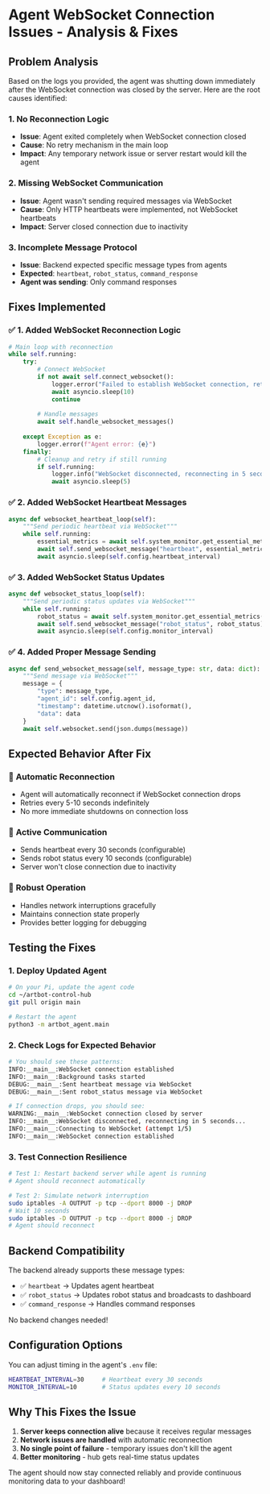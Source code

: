 # Agent WebSocket Connection Issues - Analysis & Fixes

## Problem Analysis

Based on the logs you provided, the agent was shutting down immediately after the WebSocket connection was closed by the server. Here are the root causes identified:

### 1. **No Reconnection Logic**
- **Issue**: Agent exited completely when WebSocket connection closed
- **Cause**: No retry mechanism in the main loop
- **Impact**: Any temporary network issue or server restart would kill the agent

### 2. **Missing WebSocket Communication**
- **Issue**: Agent wasn't sending required messages via WebSocket
- **Cause**: Only HTTP heartbeats were implemented, not WebSocket heartbeats
- **Impact**: Server closed connection due to inactivity

### 3. **Incomplete Message Protocol**
- **Issue**: Backend expected specific message types from agents
- **Expected**: `heartbeat`, `robot_status`, `command_response`
- **Agent was sending**: Only command responses

## Fixes Implemented

### ✅ 1. Added WebSocket Reconnection Logic
```python
# Main loop with reconnection
while self.running:
    try:
        # Connect WebSocket
        if not await self.connect_websocket():
            logger.error("Failed to establish WebSocket connection, retrying in 10 seconds...")
            await asyncio.sleep(10)
            continue
        
        # Handle messages
        await self.handle_websocket_messages()
        
    except Exception as e:
        logger.error(f"Agent error: {e}")
    finally:
        # Cleanup and retry if still running
        if self.running:
            logger.info("WebSocket disconnected, reconnecting in 5 seconds...")
            await asyncio.sleep(5)
```

### ✅ 2. Added WebSocket Heartbeat Messages
```python
async def websocket_heartbeat_loop(self):
    """Send periodic heartbeat via WebSocket"""
    while self.running:
        essential_metrics = await self.system_monitor.get_essential_metrics()
        await self.send_websocket_message("heartbeat", essential_metrics)
        await asyncio.sleep(self.config.heartbeat_interval)
```

### ✅ 3. Added WebSocket Status Updates
```python
async def websocket_status_loop(self):
    """Send periodic status updates via WebSocket"""
    while self.running:
        robot_status = await self.system_monitor.get_essential_metrics()
        await self.send_websocket_message("robot_status", robot_status)
        await asyncio.sleep(self.config.monitor_interval)
```

### ✅ 4. Added Proper Message Sending
```python
async def send_websocket_message(self, message_type: str, data: dict):
    """Send message via WebSocket"""
    message = {
        "type": message_type,
        "agent_id": self.config.agent_id,
        "timestamp": datetime.utcnow().isoformat(),
        "data": data
    }
    await self.websocket.send(json.dumps(message))
```

## Expected Behavior After Fix

### 🔄 **Automatic Reconnection**
- Agent will automatically reconnect if WebSocket connection drops
- Retries every 5-10 seconds indefinitely
- No more immediate shutdowns on connection loss

### 💓 **Active Communication**
- Sends heartbeat every 30 seconds (configurable)
- Sends robot status every 10 seconds (configurable)  
- Server won't close connection due to inactivity

### 🚀 **Robust Operation**
- Handles network interruptions gracefully
- Maintains connection state properly
- Provides better logging for debugging

## Testing the Fixes

### 1. **Deploy Updated Agent**
```bash
# On your Pi, update the agent code
cd ~/artbot-control-hub
git pull origin main

# Restart the agent
python3 -m artbot_agent.main
```

### 2. **Check Logs for Expected Behavior**
```bash
# You should see these patterns:
INFO:__main__:WebSocket connection established
INFO:__main__:Background tasks started
DEBUG:__main__:Sent heartbeat message via WebSocket
DEBUG:__main__:Sent robot_status message via WebSocket

# If connection drops, you should see:
WARNING:__main__:WebSocket connection closed by server  
INFO:__main__:WebSocket disconnected, reconnecting in 5 seconds...
INFO:__main__:Connecting to WebSocket (attempt 1/5)
INFO:__main__:WebSocket connection established
```

### 3. **Test Connection Resilience**
```bash
# Test 1: Restart backend server while agent is running
# Agent should reconnect automatically

# Test 2: Simulate network interruption
sudo iptables -A OUTPUT -p tcp --dport 8000 -j DROP
# Wait 10 seconds
sudo iptables -D OUTPUT -p tcp --dport 8000 -j DROP
# Agent should reconnect
```

## Backend Compatibility

The backend already supports these message types:
- ✅ `heartbeat` → Updates agent heartbeat
- ✅ `robot_status` → Updates robot status and broadcasts to dashboard
- ✅ `command_response` → Handles command responses

No backend changes needed!

## Configuration Options

You can adjust timing in the agent's `.env` file:
```bash
HEARTBEAT_INTERVAL=30     # Heartbeat every 30 seconds
MONITOR_INTERVAL=10       # Status updates every 10 seconds
```

## Why This Fixes the Issue

1. **Server keeps connection alive** because it receives regular messages
2. **Network issues are handled** with automatic reconnection
3. **No single point of failure** - temporary issues don't kill the agent
4. **Better monitoring** - hub gets real-time status updates

The agent should now stay connected reliably and provide continuous monitoring data to your dashboard!
